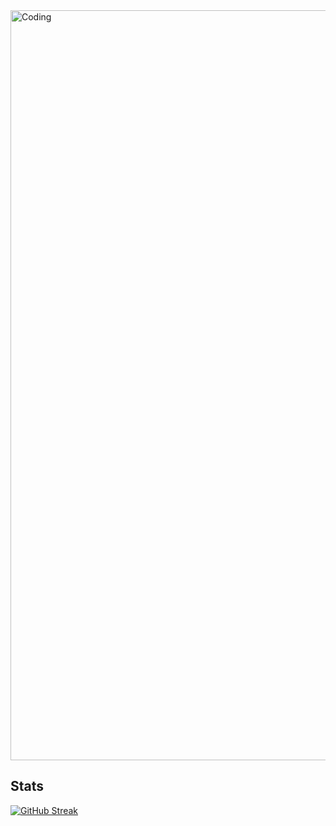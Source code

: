 <img align="center" alt="Coding" width="1200" src="https://i.ibb.co/Rbhd5mW/Your-paragraph-text.png"> 

## Stats
<a href="https://git.io/streak-stats"><img align="center" src="https://github-readme-streak-stats.herokuapp.com?user=tanjib10&theme=transparent&hide_border=true&card_width=600" alt="GitHub Streak" /></a>
